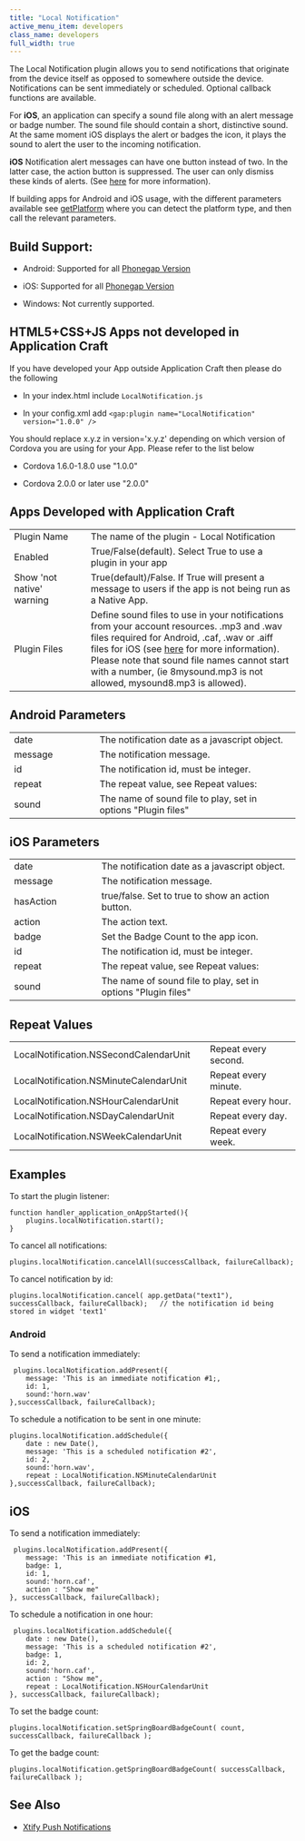 ```yaml
---
title: "Local Notification"
active_menu_item: developers
class_name: developers
full_width: true
---
```



The Local Notification plugin allows you to send notifications that originate from the device itself as opposed to somewhere outside the device. Notifications can be sent immediately or scheduled. Optional callback functions are available.

For **iOS**, an application can specify a sound file along with an alert message or badge number. The sound file should contain a short, distinctive sound. At the same moment iOS displays the alert or badges the icon, it plays the sound to alert the user to the incoming notification.

**iOS** Notification alert messages can have one button instead of two. In the latter case, the action button is suppressed. The user can only dismiss these kinds of alerts. (See <a href="http://developer.apple.com/library/mac/#documentation/NetworkingInternet/Conceptual/RemoteNotificationsPG/WhatAreRemoteNotif/WhatAreRemoteNotif.html">here</a> for more information).

If building apps for Android and iOS usage, with the different parameters available see [getPlatform](/developers/documentation/scripting-apis/client-api/app-functions/getplatform/) where you can detect the platform type, and then call the relevant parameters.

## Build Support: 
 - Android: Supported for all [Phonegap Version](/developers/documentation/ac-mobile-build-phonegap/apps-developed-with-application-craft/enabling-device-features/)
 
 - iOS: Supported for all [Phonegap Version](/developers/documentation/ac-mobile-build-phonegap/apps-developed-with-application-craft/enabling-device-features/)
 
 - Windows: Not currently supported.

## HTML5+CSS+JS Apps not developed in Application Craft

If you have developed your App outside Application Craft then please do the following

 - In your index.html include `LocalNotification.js`
           
 - In your config.xml add `<gap:plugin name="LocalNotification" version="1.0.0" />`

You should replace x.y.z in version='x.y.z' depending on which version of Cordova you are using for your App. Please refer to the list below

 - Cordova 1.6.0-1.8.0 use "1.0.0"

 - Cordova 2.0.0 or later use "2.0.0"

## Apps Developed with Application Craft

<table>
<tr>
<td width="170">
Plugin Name

</td>
<td width="17">
</td>
<td width="755">
The name of the plugin - Local Notification

</td>
</tr>
<tr>
<td width="170">
Enabled

</td>
<td width="17">
</td>
<td width="755">
True/False(default). Select True to use a plugin in your app

</td>
</tr>
<tr>
<td width="170">
Show 'not native' warning

</td>
<td width="17">
</td>
<td width="755">
True(default)/False. If True will present a message to users if the app is not being run as a Native App.

</td>
</tr>
<tr>
<td width="170">
Plugin Files

</td>
<td width="17">
</td>
<td width="755">
Define sound files to use in your notifications from your account resources. .mp3 and .wav files required for Android, .caf, .wav or .aiff files for iOS (see <a href="http://developer.apple.com/library/mac/#documentation/NetworkingInternet/Conceptual/RemoteNotificationsPG/IPhoneOSClientImp/IPhoneOSClientImp.html#//apple_ref/doc/uid/TP40008194-CH103-SW6">here</a> for more information). Please note that sound file names cannot start with a number, (ie 8mysound.mp3 is not allowed, mysound8.mp3 is allowed).

</td>
</tr>
</table>


## Android Parameters

<table>
<tr>
<td width="168">
date

</td>
<td width="21">

</td>
<td width="691">
The notification date as a javascript object.
</td>
</tr>
<tr>
<td width="168">
message

</td>
<td width="21">

</td>
<td width="691">
The notification message.

</td>
</tr>
<tr>
<td width="168">
id

</td>
<td width="21">

</td>
<td width="691">
The notification id, must be integer.

</td>
</tr>
<tr>
<td width="168">
repeat

</td>
<td width="21">

</td>
<td width="691">
The repeat value, see Repeat values:

</td>
</tr>
<tr>
<td width="168">
sound
</td>
<td width="21">

</td>
<td width="691">
The name of sound file to play, set in options "Plugin files"

</td>
</tr>

</table>

## iOS Parameters

<table>
<tr>
<td width="168">
date

</td>
<td width="21">

</td>
<td width="691">
The notification date as a javascript object.
</td>
</tr>
<tr>
<td width="168">
message

</td>
<td width="21">

</td>
<td width="691">
The notification message.

</td>
</tr>
<tr>
<td width="168">
hasAction

</td>
<td width="21">

</td>
<td width="691">
true/false. Set to true to show an action button.

</td>
</tr>
<tr>
<tr>
<td width="168">
action

</td>
<td width="21">

</td>
<td width="691">
The action text.

</td>
</tr>
<tr>
<td width="168">
badge

</td>
<td width="21">

</td>
<td width="691">
Set the Badge Count to the app icon.

</td>
</tr>
<td width="168">
id

</td>
<td width="21">

</td>
<td width="691">
The notification id, must be integer.

</td>
</tr>
<tr>
<td width="168">
repeat

</td>
<td width="21">

</td>
<td width="691">
The repeat value, see Repeat values:

</td>
</tr>
<tr>
<td width="168">
sound
</td>
<td width="21">

</td>
<td width="691">
The name of sound file to play, set in options "Plugin files"

</td>
</tr>

</table>

## Repeat Values
<table>
<tr>
<td width="168">
LocalNotification.NSSecondCalendarUnit

</td>
<td width="21">

</td>
<td width="691">
Repeat every second.
</td>
</tr>
<tr>
<td width="168">
LocalNotification.NSMinuteCalendarUnit

</td>
<td width="21">

</td>
<td width="691">
Repeat every minute.

</td>
</tr>
<tr>
<td width="168">
LocalNotification.NSHourCalendarUnit

</td>
<td width="21">

</td>
<td width="691">
Repeat every hour. 

</td>
</tr>
<tr>
<td width="168">
LocalNotification.NSDayCalendarUnit

</td>
<td width="21">

</td>
<td width="691">
Repeat every day. 

</td>
</tr>
<tr>
<td width="168">
LocalNotification.NSWeekCalendarUnit
</td>
<td width="21">

</td>
<td width="691">
Repeat every week. 

</td>
</tr>

</table>


## Examples

To start the plugin listener:

    function handler_application_onAppStarted(){
    	plugins.localNotification.start();
	}

To cancel all notifications:

	plugins.localNotification.cancelAll(successCallback, failureCallback);

To cancel notification by id:

	plugins.localNotification.cancel( app.getData("text1"), successCallback, failureCallback);   // the notification id being stored in widget 'text1'

### Android

To send a notification immediately:

	 plugins.localNotification.addPresent({ 
        message: 'This is an immediate notification #1;, 
        id: 1, 
        sound:'horn.wav'
    },successCallback, failureCallback);    

To schedule a notification to be sent in one minute:

	plugins.localNotification.addSchedule({ 
        date : new Date(),
        message: 'This is a scheduled notification #2', 
        id: 2, 
        sound:'horn.wav',
        repeat : LocalNotification.NSMinuteCalendarUnit
    },successCallback, failureCallback); 

## iOS

To send a notification immediately:

	 plugins.localNotification.addPresent({ 
        message: 'This is an immediate notification #1, 
        badge: 1, 
        id: 1, 
        sound:'horn.caf',
        action : "Show me" 
    }, successCallback, failureCallback); 

To schedule a notification in one hour:

	 plugins.localNotification.addSchedule({ 
        date : new Date(),
        message: 'This is a scheduled notification #2', 
        badge: 1, 
        id: 2, 
        sound:'horn.caf',
        action : "Show me",
        repeat : LocalNotification.NSHourCalendarUnit
    }, successCallback, failureCallback); 

To set the badge count:

	plugins.localNotification.setSpringBoardBadgeCount( count, successCallback, failureCallback );    

To get the badge count: 

	plugins.localNotification.getSpringBoardBadgeCount( successCallback, failureCallback ); 
     
   

## See Also

 - [Xtify Push Notifications](/developers/documentation/ac-mobile-build-phonegap/ac-mobile-build/ac-build-plugins/xtify-push-notifications/)
